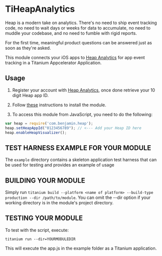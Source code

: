 # TiHeapAnalytics

Heap is a modern take on analytics. There's no need to ship event tracking code, no need to wait days or weeks for data to accumulate, no need to muddle your codebase, and no need to fumble with rigid reports.

For the first time, meaningful product questions can be answered just as soon as they're asked.


This module connects your iOS apps to [Heap Analytics](https://heapanalytics.com/) for app event tracking in a Titanium Appcelerator Application.

## Usage

1. Register your account with [Heap Analytics](https://heapanalytics.com/), once done retrieve your 10 digit Heap app ID.

2. Follow [these](http://docs.appcelerator.com/platform/latest/#!/guide/Using_a_Module) instructions to install the module.

3. To access this module from JavaScript, you need to do the following:

```javascript
var heap = require('com.benjamin.heap');
heap.setHeapAppId("0123456789"); // <--- Add your Heap ID here
heap.enableHeapVisualizer();
```

TEST HARNESS EXAMPLE FOR YOUR MODULE
------------------------------------

The `example` directory contains a skeleton application test harness that can be
used for testing and provides an example of usage


BUILDING YOUR MODULE
--------------------

Simply run `titanium build --platform <name of platform> --build-type production --dir /path/to/module`.
You can omit the --dir option if your working directory is in the module's project directory.


TESTING YOUR MODULE
-------------------

To test with the script, execute:

	titanium run --dir=YOURMODULEDIR

This will execute the app.js in the example folder as a Titanium application.

